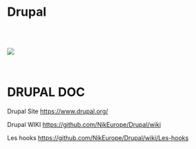 

# Drupal

<br />
<br />

<a href ="#"><img src="https://www.google.fr/url?sa=i&rct=j&q=&esrc=s&source=images&cd=&cad=rja&uact=8&ved=0ahUKEwicw9a8sO3UAhVMORoKHbZfAd4QjRwIBw&url=https%3A%2F%2Fwww.ausy.fr%2Ffr%2Fexpertise%2Fdomaines-expertise%2Fdrupal&psig=AFQjCNGXNrY7PIxhYijFlPFHavjEjOL6ZA&ust=1499180433903380" style="max-width:100%;"></a>

<br />


# DRUPAL DOC



Drupal Site https://www.drupal.org/


Drupal WIKI  https://github.com/NikEurope/Drupal/wiki


Les hooks https://github.com/NikEurope/Drupal/wiki/Les-hooks 








